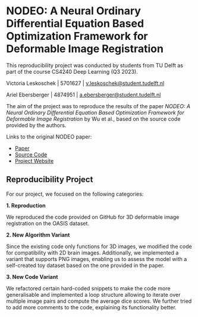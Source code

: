 # NODEO: A Neural Ordinary Differential Equation Based Optimization Framework for Deformable Image Registration

This reproducibility project was conducted by students from TU Delft as part of the course CS4240 Deep Learning (Q3 2023).

Victoria Leskoschek | 5701627 | v.leskoschek@student.tudelft.nl

Ariel Ebersberger   | 4874951 | a.ebersberger@student.tudelft.nl

The aim of the project was to reproduce the results of the paper *NODEO: A Neural Ordinary Differential Equation Based Optimization Framework for Deformable Image Registration* by Wu et al., based on the source code provided by the authors.

Links to the original NODEO paper:
- [Paper](https://arxiv.org/pdf/2108.03443.pdf)
- [Source Code](https://github.com/yifannnwu/NODEO-DIR)
- [Project Website](https://yifannnwu.com/NODEO-DIR/)

## Reproducibility Project
For our project, we focused on the following categories:

**1. Reproduction**

We reproduced the code provided on GitHub for 3D deformable image registration on the OASIS dataset.

**2. New Algorithm Variant**

Since the existing code only functions for 3D images, we modified the code for compatibility with 2D brain images. Additionally, we implemented a variant that supports PNG images, enabling us to assess the model with a self-created toy dataset based on the one provided in the paper.

**3. New Code Variant**

We refactored certain hard-coded snippets to make the code more generalisable and implemented a loop structure allowing to iterate over multiple image pairs and compute the average dice scores. We further tried to add more comments to the code, explaining its functionality better.